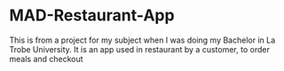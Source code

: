 # MAD-Restaurant-App
This is from a project for my subject when I was doing my Bachelor in La Trobe University. It is an app used in restaurant by a customer, to order meals and checkout
